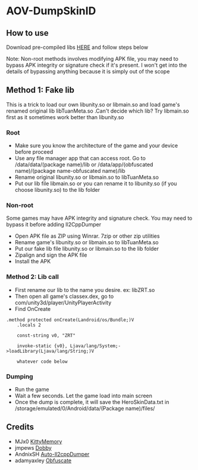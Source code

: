 # AOV-DumpSkinID

## How to use

Download pre-compiled libs [HERE](https://github.com/leletuananh222/AOV-DumpSkinID/releases) and follow steps below

Note: Non-root methods involves modifying APK file, you may need to bypass APK integrity or signature check if it's present. I won't get into the details of bypassing anything because it is simply out of the scope

## Method 1: Fake lib

This is a trick to load our own libunity.so or libmain.so and load game's renamed original lib libTuanMeta.so .Can't decide which lib? Try libmain.so first as it sometimes work better than libunity.so

### Root

- Make sure you know the architecture of the game and your device before proceed
- Use any file manager app that can access root. Go to /data/data/(package name)/lib or /data/app/(obfuscated name)/(package name-obfuscated name)/lib
- Rename original libunity.so or libmain.so to libTuanMeta.so
- Put our lib file libmain.so or you can rename it to libunity.so (if you choose libunity.so) to the lib folder

### Non-root

Some games may have APK integrity and signature check. You may need to bypass it before adding Il2CppDumper

- Open APK file as ZIP using Winrar. 7zip or other zip utilities
- Rename game's libunity.so or libmain.so to libTuanMeta.so
- Put our fake lib file libunity.so or libmain.so to the lib folder
- Zipalign and sign the APK file
- Install the APK

### Method 2: Lib call

- First rename our lib to the name you desire. ex: libZRT.so
- Then open all game's classex.dex, go to com/unity3d/player/UnityPlayerActivity
- Find OnCreate

```smali
.method protected onCreate(Landroid/os/Bundle;)V
    .locals 2

    const-string v0, "ZRT"
 
    invoke-static {v0}, Ljava/lang/System;->loadLibrary(Ljava/lang/String;)V

    whatever code below
```

### Dumping

- Run the game
- Wait a few seconds. Let the game load into main screen
- Once the dump is complete, it will save the HeroSkinData.txt in /storage/emulated/0/Android/data/(Package name)/files/

## Credits

- MJx0 [KittyMemory](https://github.com/Perfare/Zygisk-Il2CppDumper)
- jmpews [Dobby](https://github.com/jmpews/Dobby)
- AndnixSH [Auto-Il2cppDumper](https://github.com/AndnixSH/Auto-Il2cppDumper/tree/master)
- adamyaxley [Obfuscate](https://github.com/adamyaxley/Obfuscate)
